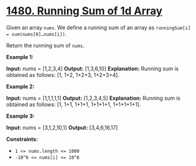 # [1480. Running Sum of 1d Array](https://leetcode.com/problems/running-sum-of-1d-array)

Given an array `nums`. We define a running sum of an array as `runningSum[i] = sum(nums[0]…nums[i])`.

Return the running sum of `nums`.

**Example 1:**

**Input:** nums = \[1,2,3,4\]
**Output:** \[1,3,6,10\]
**Explanation:** Running sum is obtained as follows: \[1, 1+2, 1+2+3, 1+2+3+4\].

**Example 2:**

**Input:** nums = \[1,1,1,1,1\]
**Output:** \[1,2,3,4,5\]
**Explanation:** Running sum is obtained as follows: \[1, 1+1, 1+1+1, 1+1+1+1, 1+1+1+1+1\].

**Example 3:**

**Input:** nums = \[3,1,2,10,1\]
**Output:** \[3,4,6,16,17\]

**Constraints:**

- `1 <= nums.length <= 1000`
- `-10^6 <= nums[i] <= 10^6`
